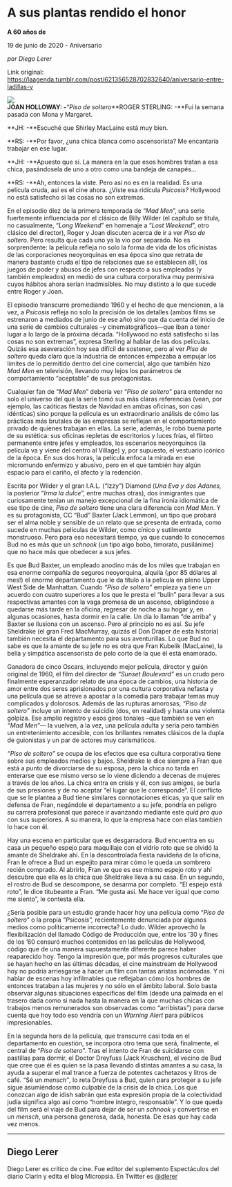 # A sus plantas rendido el honor

**A 60 años de**

19 de junio de 2020 - Aniversario

_por Diego Lerer_

Link original: https://laagenda.tumblr.com/post/621356528702832640/aniversario-entre-ladillas-y

![](https://64.media.tumblr.com/c4d809ee703ef935527eebd633232df6/f78b9685165d54c6-4f/s500x750/f5641014439e9a36413d78a907d13dd51cdf41aa.jpg)  
**JOAN HOLLOWAY: -***“Piso de soltero***ROGER STERLING: -**Fui la semana pasada con Mona y Margaret.

**JH: -**Escuché que Shirley MacLaine está muy bien.

**RS: -**Por favor, ¿una chica blanca como ascensorista? Me encantaría trabajar en ese lugar.

**JH: -**Apuesto que sí. La manera en la que esos hombres tratan a esa chica, pasándosela de uno a otro como una bandeja de canapés…

**RS: -**Ah, entonces la viste. Pero así no es en la realidad. Es una película cruda, así es el cine ahora. ¿Viste esa ridícula *Psicosis?* Hollywood no está satisfecho si las cosas no son extremas.

  




En el episodio diez de la primera temporada de “*Mad Men*”, una serie fuertemente influenciada por el clásico de Billy Wilder (el capítulo se titula, no casualmente, “*Long Weekend*” en homenaje a “*Lost Weekend*”, otro clásico del director), Roger y Joan discuten acerca de ir a ver *Piso de soltero*. Pero resulta que cada uno ya la vio por separado. No es sorprendente: la película refleja no solo la forma de vida de los oficinistas de las corporaciones neoyorquinas en esa época sino que retrata de manera bastante cruda el tipo de relaciones que se establecen allí, los juegos de poder y abusos de jefes con respecto a sus empleadas (y también empleados) en medio de una cultura corporativa muy permisiva cuyos hábitos ahora serían inadmisibles. No muy distinto a lo que sucede entre Roger y Joan.

El episodio transcurre promediando 1960 y el hecho de que mencionen, a la vez, a *Psicosis* refleja no solo la precisión de los detalles (ambos films se estrenaron a mediados de junio de ese año) sino que da cuenta del inicio de una serie de cambios culturales –y cinematográficos—que iban a tener lugar a lo largo de la próxima década. “Hollywood no está satisfecho si las cosas no son extremas”, expresa Sterling al hablar de las dos películas. Quizás esa aseveración hoy sea difícil de sostener, pero al ver *Piso de soltero* queda claro que la industria de entonces empezaba a empujar los límites de lo permitido dentro del cine comercial, algo que también hizo *Mad Men* en televisión, llevando muy lejos los parámetros de comportamiento “aceptable” de sus protagonistas.

Cualquier fan de “*Mad Men*” debería ver “*Piso de soltero*” para entender no solo el universo del que la serie tomó sus más claras referencias (vean, por ejemplo, las caóticas fiestas de Navidad en ambas oficinas, son casi idénticas) sino porque la película es un extraordinario análisis de cómo las prácticas más brutales de las empresas se reflejan en el comportamiento privado de quienes trabajan en ellas. La serie, además, le robó buena parte de su estética: sus oficinas repletas de escritorios y luces frías, el flirteo permanente entre jefes y empleados, los escenarios neoyorquinos (la película va y viene del centro al Village) y, por supuesto, el vestuario icónico de la época. En sus dos horas, la película enfoca la mirada en ese micromundo enfermizo y abusivo, pero en el que también hay algún espacio para el cariño, el afecto y la redención.

Escrita por Wilder y el gran I.A.L. (“Izzy”) Diamond (*Una Eva y dos Adanes,* la posterior “*Irma la dulce*”, entre muchas otras), dos inmigrantes que curiosamente tenían un manejo excepcional de la fina ironía idiomática de ese tipo de cine, *Piso de soltero* tiene una clara diferencia con *Mad Men*. Y es su protagonista, CC “Bud” Baxter (Jack Lemmon), un tipo que probará ser el alma noble y sensible de un relato que se presenta de entrada, como sucede en muchas películas de Wilder, como cínico y sutilmente monstruoso. Pero para eso necesitará tiempo, ya que cuando lo conocemos Bud no es más que un *schnook* (un tipo algo bobo, timorato, pusilánime) que no hace más que obedecer a sus jefes.

Es que Bud Baxter, un empleado anodino más de los miles que trabajan en esa enorme compañía de seguros neoyorquina, alquila (¡por 85 dólares al mes!) el enorme departamento que le da título a la película en pleno Upper West Side de Manhattan. Cuando *“Piso de soltero”* empieza ya tiene un acuerdo con cuatro superiores a los que le presta el “bulín” para llevar a sus respectivas amantes con la vaga promesa de un ascenso, obligándose a quedarse más tarde en la oficina, regresar de noche a su hogar y, en algunas ocasiones, hasta dormir en la calle. Un día lo llaman “de arriba” y Baxter se ilusiona con un ascenso. Pero al principio no es así. Su jefe Sheldrake (el gran Fred MacMurray, quizás el Don Draper de esta historia) también necesita el departamento para sus aventurillas. Lo que Bud no sabe es que la amante de su jefe no es otra que Fran Kubelik (MacLaine), la bella y simpática ascensorista de pelo corto de la que él está  enamorado.

Ganadora de cinco Oscars, incluyendo mejor película, director y guión original de 1960, el film del director de *“Sunset Boulevard”* es un crudo pero finalmente esperanzador relato de una época de cambios, una historia de amor entre dos seres aprisionados por una cultura corporativa nefasta y una película que se atreve a apostar a la comedia para trabajar temas muy complicados y dolorosos. Además de las rupturas amorosas, *“Piso de soltero”* incluye un intento de suicidio (dos, en realidad) y hasta una violenta golpiza. Ese amplio registro y esos giros tonales –que también se ven en *“Mad Men”*— la vuelven, a la vez, una película adulta y seria pero también un entretenimiento accesible, con los brillantes remates clásicos de la dupla de guionistas y un par de actores muy carismáticos.

*“Piso de soltero”* se ocupa de los efectos que esa cultura corporativa tiene sobre sus empleados medios y bajos. Sheldrake le dice siempre a Fran que está a punto de divorciarse de su esposa, pero la chica no tarda en enterarse que ese mismo verso se lo viene diciendo a decenas de mujeres a través de los años. La chica entra en crisis y él, con sus amigos, se burla de sus presiones y de no aceptar “el lugar que le corresponde”. El conflicto que se le plantea a Bud tiene similares connotaciones éticas, ya que salir en defensa de Fran, negándole el departamento a su jefe, pondría en peligro su carrera profesional que parece ir avanzando mediante este *quid pro quo* con sus superiores. A su manera, lo que la empresa hace con ellas también lo hace con él.





Hay una escena en particular que es desgarradora. Bud encuentra en su casa un pequeño espejo para maquillaje con el vidrio roto que se olvidó la amante de Sheldrake ahí. En la descontrolada fiesta navideña de la oficina, Fran le ofrece a Bud un espejito para mirar cómo le queda un sombrero recién comprado. Al abrirlo, Fran ve que es ese mismo espejo roto y ahí descubre que ella es la chica que Sheldrake lleva a su casa. En un segundo, el rostro de Bud se descompone, se desarma por completo. “El espejo está roto”, le dice titubeante a Fran. “Me gusta así. Me hace ver igual que como me siento”, le contesta ella.

¿Sería posible para un estudio grande hacer hoy una película como “*Piso de soltero*” o la propia *“Psicosis”,* recientemente denunciada por algunos medios como políticamente incorrecta? Lo dudo. Wilder aprovechó la flexibilización del llamado Código de Producción que, entre los ’30 y fines de los ’60 censuró muchos contenidos en las películas de Hollywood, código que de una manera supuestamente diferente parece haber reaparecido hoy. Tengo la impresión que, por más progresos culturales que se hayan hecho en las últimas décadas, el cine mainstream de Hollywood hoy no podría arriesgarse a hacer un film con tantas aristas incómodas. Y ni hablar de escenas hoy infilmables que reflejaban cómo los hombres de entonces trataban a las mujeres y no sólo en el ámbito laboral. Solo basta observar algunas situaciones específicas del film (desde una palmada en el trasero dada como si nada hasta la manera en la que muchas chicas con trabajos menos remunerados son observadas como “arribistas”) para darse cuenta que hoy todo eso vendría con un *Warning Alert* para públicos impresionables. 

En la segunda hora de la película, que transcurre casi toda en el departamento en cuestión, se incorpora otro tema que será, finalmente, el central de “*Piso de soltero*”. Tras el intento de Fran de suicidarse con pastillas para dormir, el Doctor Dreyfuss (Jack Kruschen), el vecino de Bud que cree que él es quien se la pasa llevando distintas amantes a su casa, la ayuda a superar el mal trance a fuerza de potentes cachetazos y litros de café. “Sé un *mensch”*, lo reta Dreyfuss a Bud, quien para proteger a su jefe sigue asumiéndose como culpable de la crisis de la chica. Los que conozcan algo de idish sabrán que esta expresión propia de la colectividad judía significa algo así como “hombre íntegro, responsable”. Y lo que queda del film será el viaje de Bud para dejar de ser un *schnook* y convertirse en un *mensch*, una persona generosa, dada, honesta. De esas que hay cada vez menos.



---

Diego Lerer
-----------

 Diego Lerer es crítico de cine. Fue editor del suplemento Espectáculos del diario Clarín y edita el blog Micropsia. En Twitter es [@dlerer](https://twitter.com/dlerer) 

